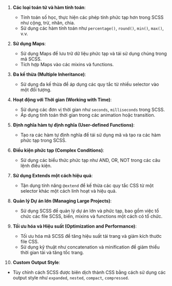 1. **Các loại toán tử và hàm tính toán**:

   - Tính toán số học, thực hiện các phép tính phức tạp hơn trong SCSS như cộng, trừ, nhân, chia.
   - Sử dụng các hàm tính toán như `percentage()`, `round()`, `min()`, `max()`, v.v.

2. **Sử dụng Maps**:

   - Sử dụng Maps để lưu trữ dữ liệu phức tạp và tái sử dụng chúng trong mã SCSS.
   - Tích hợp Maps vào các mixins và functions.

3. **Đa kế thừa (Multiple Inheritance)**:

   - Sử dụng đa kế thừa để áp dụng các quy tắc từ nhiều selector vào một đối tượng.

4. **Hoạt động với Thời gian (Working with Time)**:

   - Sử dụng các đơn vị thời gian như `seconds`, `milliseconds` trong SCSS.
   - Áp dụng tính toán thời gian trong các animation hoặc transition.

5. **Định nghĩa hàm tự định nghĩa (User-defined Functions)**:

   - Tạo ra các hàm tự định nghĩa để tái sử dụng mã và tạo ra các hàm phức tạp trong SCSS.

6. **Điều kiện phức tạp (Complex Conditions)**:

   - Sử dụng các biểu thức phức tạp như AND, OR, NOT trong các câu lệnh điều kiện.

7. **Sử dụng Extends một cách hiệu quả**:

   - Tận dụng tính năng `@extend` để kế thừa các quy tắc CSS từ một selector khác một cách linh hoạt và hiệu quả.

8. **Quản lý Dự án lớn (Managing Large Projects)**:

   - Sử dụng SCSS để quản lý dự án lớn và phức tạp, bao gồm việc tổ chức các file SCSS, biến, mixins và functions một cách có tổ chức.

9. **Tối ưu hóa và Hiệu suất (Optimization and Performance)**:

   - Tối ưu hóa mã SCSS để tăng hiệu suất tải trang và giảm kích thước file CSS.
   - Sử dụng kỹ thuật như concatenation và minification để giảm thiểu thời gian tải và tăng tốc trang.

10. **Custom Output Style**:

   - Tùy chỉnh cách SCSS được biên dịch thành CSS bằng cách sử dụng các output style như `expanded`, `nested`, `compact`, `compressed`.
